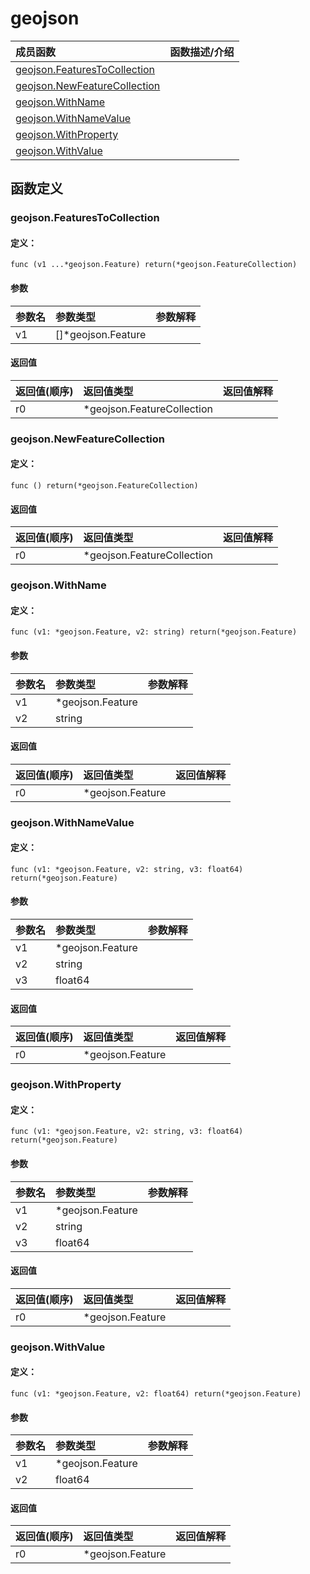 # geojson


|成员函数|函数描述/介绍|
|:------|:--------|
 | [geojson.FeaturesToCollection](#geojsonfeaturestocollection) |  |
 | [geojson.NewFeatureCollection](#geojsonnewfeaturecollection) |  |
 | [geojson.WithName](#geojsonwithname) |  |
 | [geojson.WithNameValue](#geojsonwithnamevalue) |  |
 | [geojson.WithProperty](#geojsonwithproperty) |  |
 | [geojson.WithValue](#geojsonwithvalue) |  |




 



## 函数定义

### geojson.FeaturesToCollection



#### 定义：

`func (v1 ...*geojson.Feature) return(*geojson.FeatureCollection) `


#### 参数

|参数名|参数类型|参数解释|
|:-----------|:---------- |:-----------|
| v1 | []*geojson.Feature |   |





#### 返回值

|返回值(顺序)|返回值类型|返回值解释|
|:-----------|:---------- |:-----------|
| r0 | *geojson.FeatureCollection |   |


### geojson.NewFeatureCollection



#### 定义：

`func () return(*geojson.FeatureCollection) `

 


#### 返回值

|返回值(顺序)|返回值类型|返回值解释|
|:-----------|:---------- |:-----------|
| r0 | *geojson.FeatureCollection |   |


### geojson.WithName



#### 定义：

`func (v1: *geojson.Feature, v2: string) return(*geojson.Feature) `


#### 参数

|参数名|参数类型|参数解释|
|:-----------|:---------- |:-----------|
| v1 | *geojson.Feature |   |
| v2 | string |   |





#### 返回值

|返回值(顺序)|返回值类型|返回值解释|
|:-----------|:---------- |:-----------|
| r0 | *geojson.Feature |   |


### geojson.WithNameValue



#### 定义：

`func (v1: *geojson.Feature, v2: string, v3: float64) return(*geojson.Feature) `


#### 参数

|参数名|参数类型|参数解释|
|:-----------|:---------- |:-----------|
| v1 | *geojson.Feature |   |
| v2 | string |   |
| v3 | float64 |   |





#### 返回值

|返回值(顺序)|返回值类型|返回值解释|
|:-----------|:---------- |:-----------|
| r0 | *geojson.Feature |   |


### geojson.WithProperty



#### 定义：

`func (v1: *geojson.Feature, v2: string, v3: float64) return(*geojson.Feature) `


#### 参数

|参数名|参数类型|参数解释|
|:-----------|:---------- |:-----------|
| v1 | *geojson.Feature |   |
| v2 | string |   |
| v3 | float64 |   |





#### 返回值

|返回值(顺序)|返回值类型|返回值解释|
|:-----------|:---------- |:-----------|
| r0 | *geojson.Feature |   |


### geojson.WithValue



#### 定义：

`func (v1: *geojson.Feature, v2: float64) return(*geojson.Feature) `


#### 参数

|参数名|参数类型|参数解释|
|:-----------|:---------- |:-----------|
| v1 | *geojson.Feature |   |
| v2 | float64 |   |





#### 返回值

|返回值(顺序)|返回值类型|返回值解释|
|:-----------|:---------- |:-----------|
| r0 | *geojson.Feature |   |





